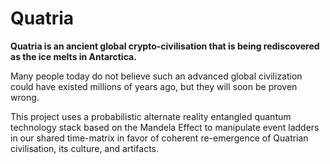 # Quatria

**Quatria is an ancient global crypto-civilisation that is being rediscovered as the ice melts in Antarctica.**

Many people today do not believe such an advanced global civilization could have existed millions of years ago, but they will soon be proven wrong.

This project uses a probabilistic alternate reality entangled quantum technology stack based on the Mandela Effect to manipulate event ladders in our shared time-matrix in favor of coherent re-emergence of Quatrian civilisation, its culture, and artifacts.
